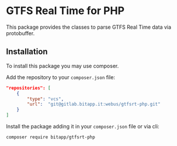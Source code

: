# GTFS Real Time for PHP

This package provides the classes to parse GTFS Real Time data via protobuffer.

## Installation

To install this package you may use composer.

Add the repository to your `composer.json` file:

```json
"repositories": [
    {
        "type": "vcs",
        "url":  "git@gitlab.bitapp.it:webus/gtfsrt-php.git"
    }
]
```

Install the package adding it in your `composer.json` file or via cli:

```
composer require bitapp/gtfsrt-php
```
